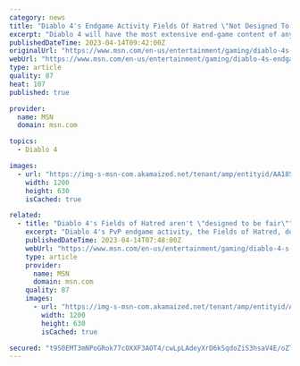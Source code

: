```yaml
---
category: news
title: "Diablo 4's Endgame Activity Fields Of Hatred \"Not Designed To Be Fair\""
excerpt: "Diablo 4 will have the most extensive end-game content of any Diablo game ever made. That's because Blizzard is designing Diablo 4's endgame alongside its main campaign. In many ways, the end-game is ..."
publishedDateTime: 2023-04-14T09:42:00Z
originalUrl: "https://www.msn.com/en-us/entertainment/gaming/diablo-4s-endgame-activity-fields-of-hatred-not-designed-to-be-fair/ar-AA19S3Fw"
webUrl: "https://www.msn.com/en-us/entertainment/gaming/diablo-4s-endgame-activity-fields-of-hatred-not-designed-to-be-fair/ar-AA19S3Fw"
type: article
quality: 87
heat: 107
published: true

provider:
  name: MSN
  domain: msn.com

topics:
  - Diablo 4

images:
  - url: "https://img-s-msn-com.akamaized.net/tenant/amp/entityid/AA18SpeA.img?h=630&w=1200&m=6&q=60&o=t&l=f&f=jpg"
    width: 1200
    height: 630
    isCached: true

related:
  - title: "Diablo 4's Fields of Hatred aren't \"designed to be fair\""
    excerpt: "Diablo 4's PvP endgame activity, the Fields of Hatred, does have systems in place to ensure relative parity regarding power level on the battlefield, but make no mistake, \"it's not designed to be fair ..."
    publishedDateTime: 2023-04-14T07:48:00Z
    webUrl: "https://www.msn.com/en-us/entertainment/gaming/diablo-4-s-fields-of-hatred-aren-t-designed-to-be-fair/ar-AA19RpoT"
    type: article
    provider:
      name: MSN
      domain: msn.com
    quality: 87
    images:
      - url: "https://img-s-msn-com.akamaized.net/tenant/amp/entityid/AA19Rzhz.img?h=630&w=1200&m=6&q=60&o=t&l=f&f=jpg&x=506&y=264"
        width: 1200
        height: 630
        isCached: true

secured: "t9S0EMT3mNPoGRok77cOXXF3AOT4/cwLpLAdeyXrD6kSqdoZiS3hsaV4E/oZTsNSz4QkDd2khMTYeOcAd1FLK4Lbx389tBg/I8hRFSp7cISz/qsB3cE3exPIeVNAToZoVkqIjfR3pCuibQGL0t819T2Iv9s0PAInT+EuQNm25EzvC1UUFajzfIB8xSmI23xYU3uTCK6dLmipzEVMtBJSD2GUJ7pjYIo2q+PwQtSzOQ1i3Z+FvnlPOvEuV79qacZ7iZUZqKvXcsh/QgcSBc60K7Z04trPRLwoQfAjxK12OafLwrDA39ZbDyPIWdlRvSsI6deZP6Wh8ZTaEiKynpDNa67DFNsSeT+P95OVqbdmJg4=;BtntmelI7DSrRpBiCQQc4w=="
---
```


